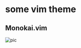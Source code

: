 # some vim theme


## Monokai.vim

![pic](http://ww2.sinaimg.cn/large/708339f3jw1e46yn7evmyj211y0lctbb.jpg)

